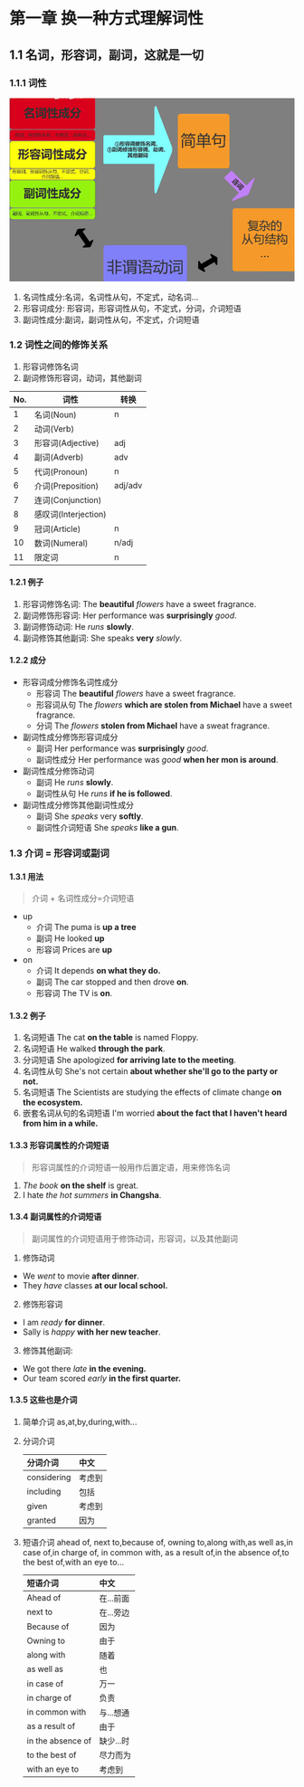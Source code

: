 # 第一章 换一种方式理解词性

## 1.1 名词，形容词，副词，这就是一切

### 1.1.1 词性

![词性](./images/larry1.1.png)

1. 名词性成分:名词，名词性从句，不定式，动名词...
2. 形容词成分: 形容词，形容词性从句，不定式，分词，介词短语
3. 副词性成分:副词，副词性从句，不定式，介词短语

### 1.2 词性之间的修饰关系

1. 形容词修饰名词
2. 副词修饰形容词，动词，其他副词

| No. | 词性                 | 转换    |
| --- | -------------------- | ------- |
| 1   | 名词(Noun)           | n       |
| 2   | 动词(Verb)           |         |
| 3   | 形容词(Adjective)    | adj     |
| 4   | 副词(Adverb)         | adv     |
| 5   | 代词(Pronoun)        | n       |
| 6   | 介词(Preposition)    | adj/adv |
| 7   | 连词(Conjunction)    |         |
| 8   | 感叹词(Interjection) |         |
| 9   | 冠词(Article)        | n       |
| 10  | 数词(Numeral)        | n/adj   |
| 11  | 限定词               | n       |

#### 1.2.1 例子

1. 形容词修饰名词: The **beautiful** _flowers_ have a sweet fragrance.
2. 副词修饰形容词: Her performance was **surprisingly** _good_.
3. 副词修饰动词: He _runs_ **slowly**.
4. 副词修饰其他副词: She speaks **very** _slowly_.

#### 1.2.2 成分

- 形容词成分修饰名词性成分
  - 形容词 The **beautiful** _flowers_ have a sweet fragrance.
  - 形容词从句 The _flowers_ **which are stolen from Michael** have a sweet fragrance.
  - 分词 The _flowers_ **stolen from Michael** have a sweat fragrance.
- 副词性成分修饰形容词成分
  - 副词 Her performance was **surprisingly** _good_.
  - 副词性成分 Her performance was _good_ **when her mon is around**.
- 副词性成分修饰动词
  - 副词 He _runs_ **slowly**.
  - 副词性从句 He _runs_ **if he is followed**.
- 副词性成分修饰其他副词性成分
  - 副词 She _speaks_ very **softly**.
  - 副词性介词短语 She _speaks_ **like a gun**.

### 1.3 介词 = 形容词或副词

#### 1.3.1 用法

> 介词 + 名词性成分=介词短语

- up
  - 介词 The puma is **up a tree**
  - 副词 He looked **up**
  - 形容词 Prices are **up**
- on
  - 介词 It depends **on what they do.**
  - 副词 The car stopped and then drove **on**.
  - 形容词 The TV is **on**.

#### 1.3.2 例子

1. 名词短语 The cat **on the table** is named Floppy.
2. 名词短语 He walked **through the park**.
3. 分词短语 She apologized **for arriving late to the meeting**.
4. 名词性从句 She's not certain **about whether she'll go to the party or not.**
5. 名词短语 The Scientists are studying the effects of climate change **on the ecosystem.**
6. 嵌套名词从句的名词短语 I'm worried **about the fact that I haven't heard from him in a while.**

#### 1.3.3 形容词属性的介词短语

> 形容词属性的介词短语一般用作后置定语，用来修饰名词

1. _The book_ **on the shelf** is great.
2. I hate _the hot summers_ **in Changsha**.

#### 1.3.4 副词属性的介词短语

> 副词属性的介词短语用于修饰动词，形容词，以及其他副词

1. 修饰动词

- We _went_ to movie **after dinner**.
- They _have_ classes **at our local school.**

2. 修饰形容词

- I am _ready_ **for dinner**.
- Sally is _happy_ **with her new teacher**.

3. 修饰其他副词:

- We got there _late_ **in the evening.**
- Our team scored _early_ **in the first quarter.**

#### 1.3.5 这些也是介词

1. 简单介词 as,at,by,during,with...

2. 分词介词 

   | 分词介词    | 中文   |
   | ----------- | ------ |
   | considering | 考虑到 |
   | including   | 包括   |
   | given       | 考虑到 |
   | granted     | 因为   |

   

3. 短语介词 ahead of, next to,because of, owning to,along with,as well as,in case of,in charge of, in common with, as a result of,in the absence of,to the best of,with an eye to...

   | 短语介词          | 中文      |
   | ----------------- | --------- |
   | Ahead of          | 在...前面 |
   | next to           | 在...旁边 |
   | Because of        | 因为      |
   | Owning to         | 由于      |
   | along with        | 随着      |
   | as well as        | 也        |
   | in case of        | 万一      |
   | in charge of      | 负责      |
   | in common with    | 与...想通 |
   | as a result of    | 由于      |
   | in the absence of | 缺少...时 |
   | to the best of    | 尽力而为  |
   | with an eye to    | 考虑到    |

   
